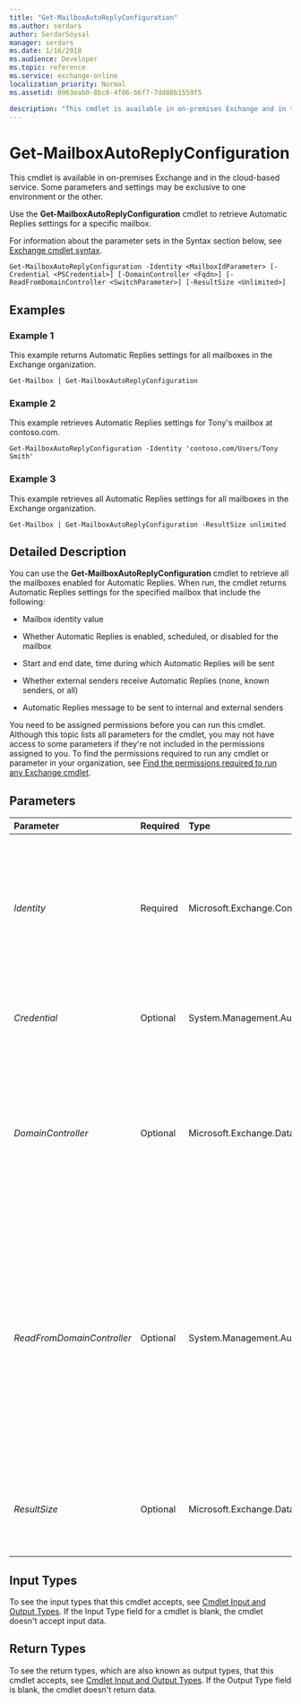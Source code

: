 ```yaml
---
title: "Get-MailboxAutoReplyConfiguration"
ms.author: serdars
author: SerdarSoysal
manager: serdars
ms.date: 1/16/2018
ms.audience: Developer
ms.topic: reference
ms.service: exchange-online
localization_priority: Normal
ms.assetid: 0963eab0-8bc8-4f06-b6f7-7dd88b1559f5

description: "This cmdlet is available in on-premises Exchange and in the cloud-based service. Some parameters and settings may be exclusive to one environment or the other."
---
```


# Get-MailboxAutoReplyConfiguration

This cmdlet is available in on-premises Exchange and in the cloud-based service. Some parameters and settings may be exclusive to one environment or the other. 
  
Use the **Get-MailboxAutoReplyConfiguration** cmdlet to retrieve Automatic Replies settings for a specific mailbox.
  
For information about the parameter sets in the Syntax section below, see [Exchange cmdlet syntax](https://technet.microsoft.com/library/bb123552.aspx). 
  
```
Get-MailboxAutoReplyConfiguration -Identity <MailboxIdParameter> [-Credential <PSCredential>] [-DomainController <Fqdn>] [-ReadFromDomainController <SwitchParameter>] [-ResultSize <Unlimited>]

```

## Examples
<a name="Examples"> </a>

### Example 1

This example returns Automatic Replies settings for all mailboxes in the Exchange organization.
  
```
Get-Mailbox | Get-MailboxAutoReplyConfiguration
```

### Example 2

This example retrieves Automatic Replies settings for Tony's mailbox at contoso.com.
  
```
Get-MailboxAutoReplyConfiguration -Identity 'contoso.com/Users/Tony Smith'
```

### Example 3

This example retrieves all Automatic Replies settings for all mailboxes in the Exchange organization.
  
```
Get-Mailbox | Get-MailboxAutoReplyConfiguration -ResultSize unlimited
```

## Detailed Description
<a name="DetailedDescription"> </a>

You can use the **Get-MailboxAutoReplyConfiguration** cmdlet to retrieve all the mailboxes enabled for Automatic Replies. When run, the cmdlet returns Automatic Replies settings for the specified mailbox that include the following:
  
- Mailbox identity value
    
- Whether Automatic Replies is enabled, scheduled, or disabled for the mailbox
    
- Start and end date, time during which Automatic Replies will be sent
    
- Whether external senders receive Automatic Replies (none, known senders, or all)
    
- Automatic Replies message to be sent to internal and external senders
    
You need to be assigned permissions before you can run this cmdlet. Although this topic lists all parameters for the cmdlet, you may not have access to some parameters if they're not included in the permissions assigned to you. To find the permissions required to run any cmdlet or parameter in your organization, see [Find the permissions required to run any Exchange cmdlet](https://technet.microsoft.com/library/mt432940.aspx).
  
## Parameters
<a name="DetailedDescription"> </a>

|**Parameter**|**Required**|**Type**|**Description**|
|:-----|:-----|:-----|:-----|
| _Identity_ <br/> |Required  <br/> |Microsoft.Exchange.Configuration.Tasks.MailboxIdParameter  <br/> | The _Identity_ parameter specifies a unique identifier associated with a mailbox. Accepted values for the mailbox are as follows: <br/>  GUID <br/>  ADObjectID <br/>  Distinguished name (DN) <br/>  _Domain\Account_ <br/>  User principal name (UPN) <br/>  LegacyExchangeDN <br/>  SmtpAddress <br/>  Alias <br/> |
| _Credential_ <br/> |Optional  <br/> |System.Management.Automation.PSCredential  <br/> |This parameter requires you to create a credentials object by using the **Get-Credential** cmdlet. For more information, see[Get-Credential](https://go.microsoft.com/fwlink/p/?linkId=142122).  <br/> |
| _DomainController_ <br/> |Optional  <br/> |Microsoft.Exchange.Data.Fqdn  <br/> |This parameter is available only in on-premises Exchange.  <br/> The  _DomainController_ parameter specifies the domain controller that's used by this cmdlet to read data from or write data to Active Directory. You identify the domain controller by its fully qualified domain name (FQDN). For example, `dc01.contoso.com`.  <br/> |
| _ReadFromDomainController_ <br/> |Optional  <br/> |System.Management.Automation.SwitchParameter  <br/> |The  _ReadFromDomainController_ parameter specifies that the user information is read from a domain controller in the user's domain. If you set the recipient scope to include all recipients in the forest, and if you don't use this parameter, it's possible that the user information is read from a global catalog with outdated information. If you use this parameter, multiple reads might be necessary to get the information. <br/> > [!NOTE]> By default, the recipient scope is set to the domain that hosts your servers that run Microsoft Exchange.           |
| _ResultSize_ <br/> |Optional  <br/> |Microsoft.Exchange.Data.Unlimited  <br/> |The  _ResultSize_ parameter specifies the maximum number of settings to return. If you want to return all settings that match the command, use `unlimited` for the value of this parameter. <br/> |
   
## Input Types
<a name="InputTypes"> </a>

To see the input types that this cmdlet accepts, see [Cmdlet Input and Output Types](http://go.microsoft.com/fwlink/p/?linkId=616387). If the Input Type field for a cmdlet is blank, the cmdlet doesn't accept input data. 
  
## Return Types
<a name="ReturnTypes"> </a>

To see the return types, which are also known as output types, that this cmdlet accepts, see [Cmdlet Input and Output Types](http://go.microsoft.com/fwlink/p/?linkId=616387). If the Output Type field is blank, the cmdlet doesn't return data. 
  

